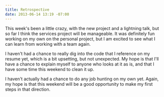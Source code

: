 ```yaml
---
title: Retrospective
date: 2013-06-14 13:19 -07:00
---
```


This week's been a little crazy, with the new project and a lightning talk, but so far I think the services project will be manageable.  It was definitely fun working on my own on the personal project, but I am excited to see what I can learn from working with a team again.

I haven't had a chance to really dig into the code that I reference on my resume yet, which is a bit upsetting, but not unexpected.  My hope is that I'll have a chance to explain myself to anyone who looks at it as is, and that I have some time this weekend to clean it up.

I haven't actually had a chance to do any job hunting on my own yet.  Again, my hope is that this weekend will be a good opportunity to make my first steps in that direction.
